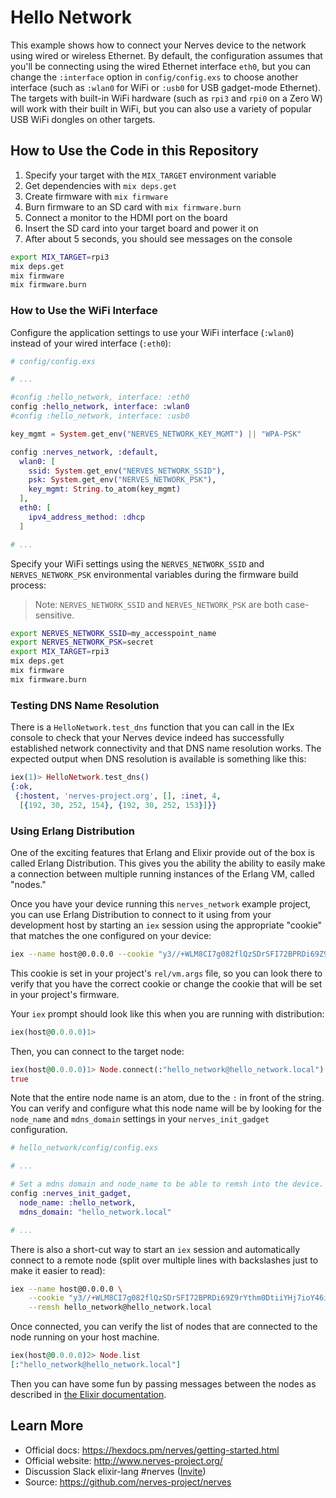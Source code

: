 # Hello Network

This example shows how to connect your Nerves device to the network using wired
or wireless Ethernet. By default, the configuration assumes that you'll be
connecting using the wired Ethernet interface `eth0`, but you can change the
`:interface` option in `config/config.exs` to choose another interface (such as
`:wlan0` for WiFi or `:usb0` for USB gadget-mode Ethernet). The targets with
built-in WiFi hardware (such as `rpi3` and `rpi0` on a Zero W) will work with
their built in WiFi, but you can also use a variety of popular USB WiFi dongles
on other targets.

## How to Use the Code in this Repository

1. Specify your target with the `MIX_TARGET` environment variable
2. Get dependencies with `mix deps.get`
3. Create firmware with `mix firmware`
4. Burn firmware to an SD card with `mix firmware.burn`
5. Connect a monitor to the HDMI port on the board
6. Insert the SD card into your target board and power it on
7. After about 5 seconds, you should see messages on the console

``` bash
export MIX_TARGET=rpi3
mix deps.get
mix firmware
mix firmware.burn
```

### How to Use the WiFi Interface

Configure the application settings to use your WiFi interface (`:wlan0`) instead
of your wired interface (`:eth0`):

```elixir
# config/config.exs

# ...

#config :hello_network, interface: :eth0
config :hello_network, interface: :wlan0
#config :hello_network, interface: :usb0

key_mgmt = System.get_env("NERVES_NETWORK_KEY_MGMT") || "WPA-PSK"

config :nerves_network, :default,
  wlan0: [
    ssid: System.get_env("NERVES_NETWORK_SSID"),
    psk: System.get_env("NERVES_NETWORK_PSK"),
    key_mgmt: String.to_atom(key_mgmt)
  ],
  eth0: [
    ipv4_address_method: :dhcp
  ]

# ...
```

Specify your WiFi settings using the `NERVES_NETWORK_SSID` and
`NERVES_NETWORK_PSK` environmental variables during the firmware build process:

> Note: `NERVES_NETWORK_SSID` and `NERVES_NETWORK_PSK` are both case-sensitive.

``` bash
export NERVES_NETWORK_SSID=my_accesspoint_name
export NERVES_NETWORK_PSK=secret
export MIX_TARGET=rpi3
mix deps.get
mix firmware
mix firmware.burn
```

### Testing DNS Name Resolution

There is a `HelloNetwork.test_dns` function that you can call in the IEx
console to check that your Nerves device indeed has successfully established
network connectivity and that DNS name resolution works. The expected output
when DNS resolution is available is something like this:

``` elixir
iex(1)> HelloNetwork.test_dns()
{:ok,
 {:hostent, 'nerves-project.org', [], :inet, 4,
  [{192, 30, 252, 154}, {192, 30, 252, 153}]}}
```

### Using Erlang Distribution

One of the exciting features that Erlang and Elixir provide out of the box is
called Erlang Distribution. This gives you the ability the ability to easily
make a connection between multiple running instances of the Erlang VM, called
"nodes."

Once you have your device running this `nerves_network` example project, you
can use Erlang Distribution to connect to it using from your development host
by starting an `iex` session using the appropriate "cookie" that matches the
one configured on your device:

``` bash
iex --name host@0.0.0.0 --cookie "y3//+WLM8CI7g082flQzSDrSFI72BPRDi69Z9rYthm0DtiiYHj7ioY46ibAQJ9+i"
```

This cookie is set in your project's `rel/vm.args` file, so you can look there
to verify that you have the correct cookie or change the cookie that will be
set in your project's firmware.

Your `iex` prompt should look like this when you are running with distribution:

``` elixir
iex(host@0.0.0.0)1>
```

Then, you can connect to the target node:

``` elixir
iex(host@0.0.0.0)1> Node.connect(:"hello_network@hello_network.local")
true
```

Note that the entire node name is an atom, due to the `:` in front of the
string. You can verify and configure what this node name will be by looking for
the `node_name` and `mdns_domain` settings in your `nerves_init_gadget`
configuration.

``` elixir
# hello_network/config/config.exs

# ...

# Set a mdns domain and node_name to be able to remsh into the device.
config :nerves_init_gadget,
  node_name: :hello_network,
  mdns_domain: "hello_network.local"

# ...
```

There is also a short-cut way to start an `iex` session and automatically
connect to a remote node (split over multiple lines with backslashes just to
make it easier to read):

``` bash
iex --name host@0.0.0.0 \
    --cookie "y3//+WLM8CI7g082flQzSDrSFI72BPRDi69Z9rYthm0DtiiYHj7ioY46ibAQJ9+i" \
    --remsh hello_network@hello_network.local
```

Once connected, you can verify the list of nodes that are connected to the node
running on your host machine.


``` elixir
iex(host@0.0.0.0)2> Node.list
[:"hello_network@hello_network.local"]
```

Then you can have some fun by passing messages between the nodes as described
in [the Elixir documentation][distribution].

[distribution]: https://elixir-lang.org/getting-started/mix-otp/distributed-tasks-and-configuration.html#our-first-distributed-code

## Learn More

  * Official docs: https://hexdocs.pm/nerves/getting-started.html
  * Official website: http://www.nerves-project.org/
  * Discussion Slack elixir-lang #nerves ([Invite](https://elixir-slackin.herokuapp.com/))
  * Source: https://github.com/nerves-project/nerves
